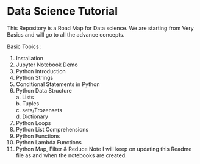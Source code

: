 # Data Science Tutorial<br>
This Repository is a Road Map for Data science. We are starting from Very Basics and will go to all the advance concepts.

Basic Topics :
1. Installation
2. Jupyter Notebook Demo
3. Python Introduction
4. Python Strings
5. Conditional Statements in Python
6. Python Data Structure<br>
</t>a. Lists<br>
</t>b. Tuples<br>
</t>c. sets/Frozensets<br>
</t>d. Dictionary
7. Python Loops
8. Python List Comprehensions
9. Python Functions
10. Python Lambda Functions
11. Python Map, Filter & Reduce
Note I will keep on updating this Readme file as and when the notebooks are created.

